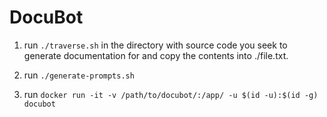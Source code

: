 # DocuBot

1. run `./traverse.sh` in the directory with source code you seek to generate documentation for and copy the contents into ./file.txt.

2. run `./generate-prompts.sh`

3. run `docker run -it -v /path/to/docubot/:/app/ -u $(id -u):$(id -g) docubot`